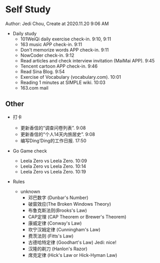 # Self Study

Author: Jedi Chou, Create at 2020.11.20 9:06 AM

* Daily study
  * 101WeiQi daily exercise check-in. 9:10, 9:11
  * 163 music APP check-in. 9:11
  * Don't memorize words APP check-in. 9:11
  * NowCoder check-in. 9:12
  * Read articles and check interview invitation (MaiMai APP). 9:45
  * Tencent cartoon APP check-in. 9:46
  * Read Sina Blog. 9:54
  * Exercise of Vocabulary (vocabulary.com). 10:01
  * Reading 1 minutes at SIMPLE wiki. 10:03
  * 163.com mail

## Other

* 打卡
  * 更新香信的“调查问卷列表”. 9:08
  * 更新香信的“个人14天内旅居史”. 9:08
  * 编写Ding’Ding的工作日报. 17:50

* Go Game check
  * Leela Zero vs Leela Zero. 10:09
  * Leela Zero vs Leela Zero. 10:14
  * Leela Zero vs Leela Zero. 10:19

* Rules
  * unknown
    * 邓巴数字 (Dunbar's Number)
    * 破窗效应(The Broken Windows Theory)
    * 布鲁克斯法则(Brooks's Law)
    * CAP定理 (CAP Theorem or Brewer's Theorem)
    * 康威定律 (Conway's Law)
    * 坎宁汉姆定律 (Cunningham's Law)
    * 费茨法则 (Fitts's Law)
    * 古德哈特定律 (Goodhart's Law) Jedi: nice!
    * 汉隆的剃刀 (Hanlon's Razor)
    * 席克定律 (Hick's Law or Hick-Hyman Law)

